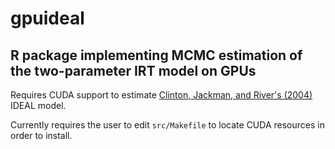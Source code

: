 # gpuideal
## R package implementing MCMC estimation of the two-parameter IRT model on GPUs

Requires CUDA support to estimate [Clinton, Jackman, and River's (2004)](https://www.cs.princeton.edu/courses/archive/fall09/cos597A/papers/ClintonJackmanRivers2004.pdf) IDEAL model.  

Currently requires the user to edit `src/Makefile` to locate CUDA resources in order to install.  
